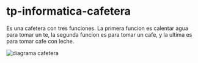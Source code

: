 # tp-informatica-cafetera
Es una cafetera con tres funciones.
La primera funcion es calentar agua para tomar un te, la segunda funcion es para tomar un cafe, y la ultima es para tomar cafe con leche.


![diagrama cafetera](https://user-images.githubusercontent.com/64601914/131196093-ff168235-d145-4345-a134-461b6a44d5bc.jpg)

